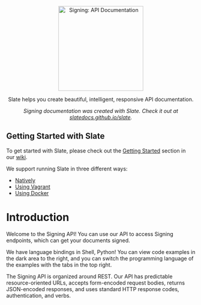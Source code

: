<p align="center">
  <img src="https://raw.githubusercontent.com/slatedocs/img/main/logo-slate.png" alt="Signing: API Documentation" width="226">
  <br>
</p>

<p align="center">Slate helps you create beautiful, intelligent, responsive API documentation.</p>

<p align="center"><em>Signing documentation was created with Slate. Check it out at <a href="https://slatedocs.github.io/slate">slatedocs.github.io/slate</a>.</em></p>


Getting Started with Slate
------------------------------

To get started with Slate, please check out the [Getting Started](https://github.com/slatedocs/slate/wiki#getting-started)
section in our [wiki](https://github.com/slatedocs/slate/wiki).

We support running Slate in three different ways:
* [Natively](https://github.com/slatedocs/slate/wiki/Using-Slate-Natively)
* [Using Vagrant](https://github.com/slatedocs/slate/wiki/Using-Slate-in-Vagrant)
* [Using Docker](https://github.com/slatedocs/slate/wiki/Using-Slate-in-Docker)


# Introduction

Welcome to the Signing API! You can use our API to access Signing endpoints, which can get your documents signed.

We have language bindings in Shell, Python! You can view code examples in the dark area to the right, and you can switch the programming language of the examples with the tabs in the top right.

The Signing API is organized around REST. Our API has predictable resource-oriented URLs, accepts form-encoded request bodies, returns JSON-encoded responses, and uses standard HTTP response codes, authentication, and verbs.